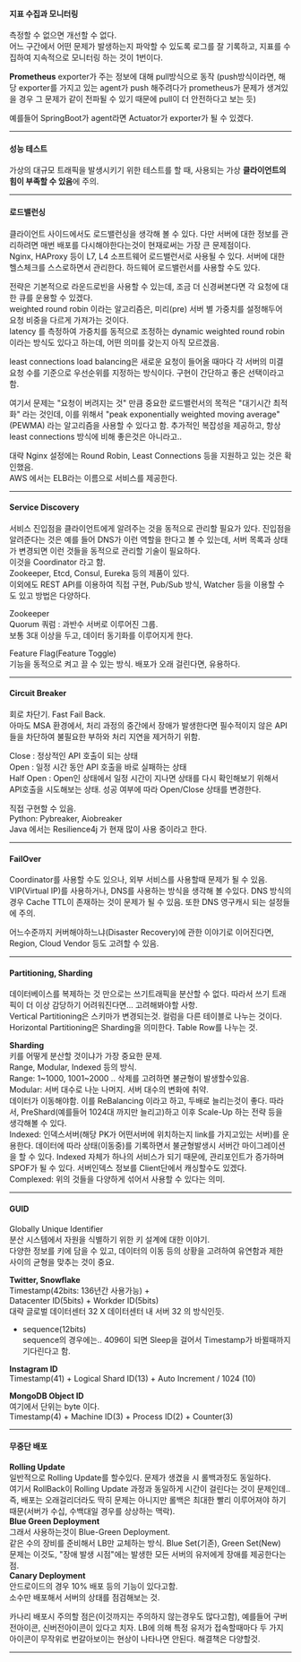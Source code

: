 #### 지표 수집과 모니터링  
측정할 수 없으면 개선할 수 없다.  
어느 구간에서 어떤 문제가 발생하는지 파악할 수 있도록 로그를 잘 기록하고, 지표를 수집하여 지속적으로 모니터링 하는 것이 1번이다.  

**Prometheus**
exporter가 주는 정보에 대해 pull방식으로 동작
(push방식이라면, 해당 exporter를 가지고 있는 agent가 push 해주려다가 prometheus가 문제가 생겨있을 경우 그 문제가 같이 전파될 수 있기 때문에 pull이 더 안전하다고 보는 듯)

예를들어 SpringBoot가 agent라면 Actuator가 exporter가 될 수 있겠다.

---  

#### 성능 테스트  
가상의 대규모 트래픽을 발생시키기 위한 테스트를 할 때, 사용되는 가상 **클라이언트의 힘이 부족할 수 있음**에 주의.  

---  

#### 로드밸런싱  
클라이언트 사이드에서도 로드밸런싱을 생각해 볼 수 있다. 다만 서버에 대한 정보를 관리하려면 매번 배포를 다시해야한다는것이 현재로써는 가장 큰 문제점이다.  
Nginx, HAProxy 등이 L7, L4 소프트웨어 로드밸런서로 사용될 수 있다. 서버에 대한 헬스체크를 스스로하면서 관리한다. 하드웨어 로드밸런서를 사용할 수도 있다.  

전략은 기본적으로 라운드로빈을 사용할 수 있는데, 조금 더 신경써본다면 각 요청에 대한 큐를 운용할 수 있겠다.  
weighted round robin 이라는 알고리즘은, 미리(pre) 서버 별 가중치를 설정해두어 요청 비중을 다르게 가져가는 것이다.  
latency 를 측정하여 가중치를 동적으로 조정하는 dynamic weighted round robin 이라는 방식도 있다고 하는데, 어떤 의미를 갖는지 아직 모르겠음.  

least connections load balancing은 새로운 요청이 들어올 때마다 각 서버의 미결 요청 수를 기준으로 우선순위를 지정하는 방식이다. 구현이 간단하고 좋은 선택이라고 함.  

여기서 문제는 "요청이 버려지는 것" 만큼 중요한 로드밸런서의 목적은 "대기시간 최적화" 라는 것인데, 이를 위해서 "peak exponentially weighted moving average" (PEWMA) 라는 알고리즘을 사용할 수 있다고 함. 추가적인 복잡성을 제공하고, 항상 least connections 방식에 비해 좋은것은 아니라고..  

대략 Nginx 설정에는 Round Robin, Least Connections 등을 지원하고 있는 것은 확인했음.  
AWS 에서는 ELB라는 이름으로 서비스를 제공한다.  

---  

#### Service Discovery  
서비스 진입점을 클라이언트에게 알려주는 것을 동적으로 관리할 필요가 있다. 진입점을 알려준다는 것은 예를 들어 DNS가 이런 역할을 한다고 볼 수 있는데, 서버 목록과 상태가 변경되면 이런 것들을 동적으로 관리할 기술이 필요하다.  
이것을 Coordinator 라고 함.  
Zookeeper, Etcd, Consul, Eureka 등의 제품이 있다.  
이외에도 REST API를 이용하여 직접 구현, Pub/Sub 방식, Watcher 등을 이용할 수도 있고 방법은 다양하다.  

Zookeeper  
Quorum 쿼럼 : 과반수 서버로 이루어진 그룹.  
보통 3대 이상을 두고, 데이터 동기화를 이루어지게 한다.  

Feature Flag(Feature Toggle)  
기능을 동적으로 켜고 끌 수 있는 방식. 배포가 오래 걸린다면, 유용하다.  

---  

#### Circuit Breaker  
회로 차단기. Fast Fail Back.  
아마도 MSA 환경에서, 처리 과정의 중간에서 장애가 발생한다면 필수적이지 않은 API 들을 차단하여 불필요한 부하와 처리 지연을 제거하기 위함.  

Close : 정상적인 API 호출이 되는 상태  
Open : 일정 시간 동안 API 호출을 바로 실패하는 상태  
Half Open : Open인 상태에서 일정 시간이 지나면 상태를 다시 확인해보기 위해서 API호출을 시도해보는 상태. 성공 여부에 따라 Open/Close 상태를 변경한다.  

직접 구현할 수 있음.  
Python: Pybreaker, Aiobreaker  
Java 에서는 Resilience4j 가 현재 많이 사용 중이라고 한다.  

---  

#### FailOver  
Coordinator를 사용할 수도 있으나, 외부 서비스를 사용할때 문제가 될 수 있음.  
VIP(Virtual IP)를 사용하거나, DNS를 사용하는 방식을 생각해 볼 수있다. DNS 방식의 경우 Cache TTL이 존재하는 것이 문제가 될 수 있음. 또한 DNS 영구캐시 되는 설정들에 주의.  

어느수준까지 커버해야하느냐(Disaster Recovery)에 관한 이야기로 이어진다면, Region, Cloud Vendor 등도 고려할 수 있음.  

---  

#### Partitioning, Sharding  
데이터베이스를 복제하는 것 만으로는 쓰기트래픽을 분산할 수 없다. 따라서 쓰기 트래픽이 더 이상 감당하기 어려워진다면... 고려해봐야할 사항.  
Vertical Partitioning은 스키마가 변경되는것. 컬럼을 다른 테이블로 나누는 것이다.  
Horizontal Partitioning은 Sharding을 의미한다. Table Row를 나누는 것.  

**Sharding**  
키를 어떻게 분산할 것이냐가 가장 중요한 문제.  
Range, Modular, Indexed 등의 방식.  
Range: 1~1000, 1001~2000 .. 삭제를 고려하면 불균형이 발생할수있음.  
Modular: 서버 대수로 나눈 나머지. 서버 대수의 변화에 취약.  
데이터가 이동해야함. 이를 ReBalancing 이라고 하고, 두배로 늘리는것이 좋다. 따라서, PreShard(예를들어 1024대 까지만 늘리고)하고 이후 Scale-Up 하는 전략 등을 생각해볼 수 있다.  
Indexed: 인덱스서버(해당 PK가 어떤서버에 위치하는지 link를 가지고있는 서버)를 운용한다. 데이터에 따라 상태(이동중)를 기록하면서 불균형발생시 서버간 마이그레이션을 할 수 있다.
Indexed 자체가 하나의 서비스가 되기 때문에, 관리포인트가 증가하며 SPOF가 될 수 있다. 서버인덱스 정보를 Client단에서 캐싱할수도 있겠다.    
Complexed: 위의 것들을 다양하게 섞어서 사용할 수 있다는 의미.  

---  

#### GUID  
Globally Unique Identifier  
분산 시스템에서 자원을 식별하기 위한 키 설계에 대한 이야기.  
다양한 정보를 키에 담을 수 있고, 데이터의 이동 등의 상황을 고려하여 유연함과 제한 사이의 균형을 맞추는 것이 중요.  

**Twitter, Snowflake**  
Timestamp(42bits: 136년간 사용가능) +  
Datacenter ID(5bits) + Workder ID(5bits)  
대략 글로벌 데이터센터 32 X 데이터센터 내 서버 32 의 방식인듯.  
+ sequence(12bits)  
sequence의 경우에는.. 4096이 되면 Sleep을 걸어서 Timestamp가 바뀔때까지 기다린다고 함.  

**Instagram ID**  
Timestamp(41) + Logical Shard ID(13) + Auto Increment / 1024 (10)  

**MongoDB Object ID**  
여기에서 단위는 byte 이다.  
Timestamp(4) + Machine ID(3) + Process ID(2) + Counter(3)  

---  

#### 무중단 배포  
**Rolling Update**  
일반적으로 Rolling Update를 할수있다. 문제가 생겼을 시 롤백과정도 동일하다.  
여기서 RollBack이 Rolling Update 과정과 동일하게 시간이 걸린다는 것이 문제인데.. 즉, 배포는 오래걸리더라도 딱히 문제는 아니지만 롤백은 최대한 빨리 이루어져야 하기 때문(서버가 수십, 수백대일 경우를 상상하는 맥락).  
**Blue Green Deployment**  
그래서 사용하는것이 Blue-Green Deployment.  
같은 수의 장비를 준비해서 LB만 교체하는 방식. Blue Set(기존), Green Set(New)  
문제는 이것도, "장애 발생 시점"에는 발생한 모든 서버의 유저에게 장애를 제공한다는 점.  
**Canary Deployment**  
안드로이드의 경우 10% 배포 등의 기능이 있다고함.  
소수만 배포해서 서버의 상태를 점검해보는 것.  

카나리 배포시 주의할 점은(이것까지는 주의하지 않는경우도 많다고함), 예를들어 구버전아이콘, 신버전아이콘이 있다고 치자. LB에 의해 특정 유저가 접속할때마다 두 가지 아이콘이 무작위로 번갈아보이는 현상이 나타나면 안된다. 해결책은 다양할것.  

---  



